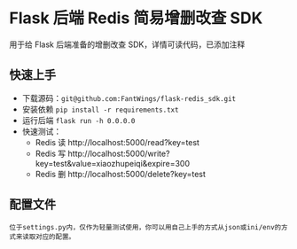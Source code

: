 # Flask 后端 Redis 简易增删改查 SDK

用于给 Flask 后端准备的增删改查 SDK，详情可读代码，已添加注释

## 快速上手

- 下载源码：`git@github.com:FantWings/flask-redis_sdk.git`
- 安装依赖 `pip install -r requirements.txt`
- 运行后端 `flask run -h 0.0.0.0`
- 快速测试：
  - Redis 读 http://localhost:5000/read?key=test
  - Redis 写 http://localhost:5000/write?key=test&value=xiaozhupeiqi&expire=300
  - Redis 删 http://localhost:5000/delete?key=test

## 配置文件

    位于settings.py内，仅作为轻量测试使用，你可以用自己上手的方式从json或ini/env的方式来读取对应的配置。
